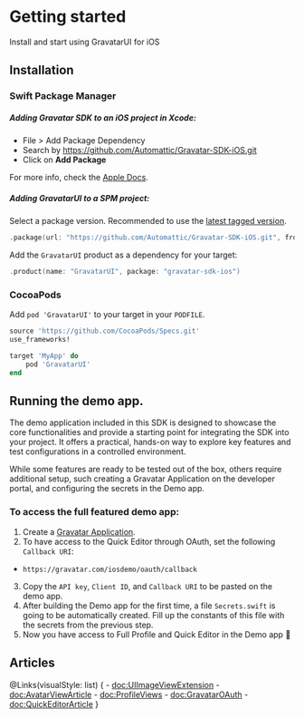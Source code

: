 # Getting started
Install and start using GravatarUI for iOS

## Installation

### Swift Package Manager

##### Adding Gravatar SDK to an iOS project in Xcode:
- File > Add Package Dependency
- Search by https://github.com/Automattic/Gravatar-SDK-iOS.git
- Click on **Add Package**

For more info, check the [Apple Docs](https://developer.apple.com/documentation/xcode/adding-package-dependencies-to-your-app).

##### Adding GravatarUI to a SPM project:

Select a package version. Recommended to use the [latest tagged version](https://github.com/Automattic/Gravatar-SDK-iOS/tags).

```swift
.package(url: "https://github.com/Automattic/Gravatar-SDK-iOS.git", from: "x.y.z")

```

Add the `GravatarUI` product as a dependency for your target:

```swift
.product(name: "GravatarUI", package: "gravatar-sdk-ios")
```

### CocoaPods

Add `pod 'GravatarUI'` to your target in your `PODFILE`. 

```ruby
source 'https://github.com/CocoaPods/Specs.git'
use_frameworks!

target 'MyApp' do
    pod 'GravatarUI'
end
```

## Running the demo app.

The demo application included in this SDK is designed to showcase the core functionalities and provide a starting point for integrating the SDK into your project. It offers a practical, hands-on way to explore key features and test configurations in a controlled environment.

While some features are ready to be tested out of the box, others require additional setup, such creating a Gravatar Application on the developer portal, and configuring the secrets in the Demo app.

### To access the full featured demo app:
1. Create a [Gravatar Application](https://docs.gravatar.com/oauth/#creating-and-updating-your-application).
2. To have access to the Quick Editor through OAuth, set the following `Callback URI`:
  - `https://gravatar.com/iosdemo/oauth/callback` 
3. Copy the `API key`, `Client ID`, and `Callback URI` to be pasted on the demo app.
4. After building the Demo app for the first time, a file `Secrets.swift` is going to be automatically created. Fill up the constants of this file with the secrets from the previous step.
5. Now you have access to Full Profile and Quick Editor in the Demo app 🎉


## Articles

@Links(visualStyle: list) {
    - <doc:UIImageViewExtension>
    - <doc:AvatarViewArticle>
    - <doc:ProfileViews>
    - <doc:GravatarOAuth>
    - <doc:QuickEditorArticle>
}
